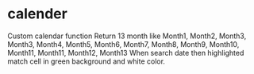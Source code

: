 # calender
Custom calendar function
Return 13 month like Month1, Month2, Month3, Month3, Month4, Month5, Month6, Month7, Month8, Month9, Month10,
Month11, Month11, Month12, Month13
When search date then highlighted match cell in green background and white color.
